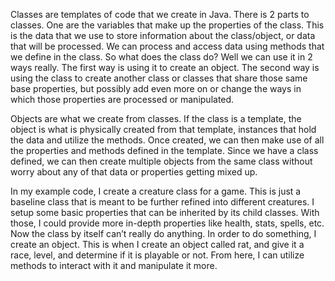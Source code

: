 Classes are templates of code that we create in Java. There is 2 parts to classes. One are the variables that make up the properties of the class. This is the data that we use to store information about the class/object, or data that will be processed. We can process and access data using methods that we define in the class. So what does the class do? Well we can use it in 2 ways really. The first way is using it to create an object. The second way is using the class to create another class or classes that share those same base properties, but possibly add even more on or change the ways in which those properties are processed or manipulated.

Objects are what we create from classes. If the class is a template, the object is what is physically created from that template, instances that hold the data and utilize the methods. Once created, we can then make use of all the properties and methods defined in the template. Since we have a class defined, we can then create multiple objects from the same class without worry about any of that data or properties getting mixed up.

In my example code, I create a creature class for a game. This is just a baseline class that is meant to be further refined into different creatures. I setup some basic properties that can be inherited by its child classes. With those, I could provide more in-depth properties like health, stats, spells, etc. Now the class by itself can’t really do anything. In order to do something, I create an object. This is when I create an object called rat, and give it a race, level, and determine if it is playable or not. From here, I can utilize methods to interact with it and manipulate it more.
